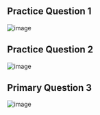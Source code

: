 ## Practice Question 1
![image](https://github.com/michaelokoroike/Courses/assets/39680418/49567b61-5359-4095-ae02-03fffe5009b5)

## Practice Question 2
![image](https://github.com/michaelokoroike/Courses/assets/39680418/1d0fd3d4-3a95-4a13-87a1-937b03509608)

## Primary Question 3
![image](https://github.com/michaelokoroike/Courses/assets/39680418/6a355c66-f718-41ce-9e3b-ee3da9f9939e)
